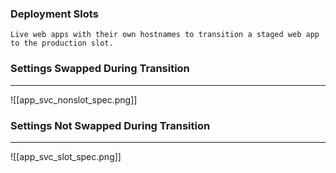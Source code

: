 ### Deployment Slots
	Live web apps with their own hostnames to transition a staged web app to the production slot.


### Settings Swapped During Transition
---
![[app_svc_nonslot_spec.png]]



### Settings Not Swapped During Transition
---
![[app_svc_slot_spec.png]]
